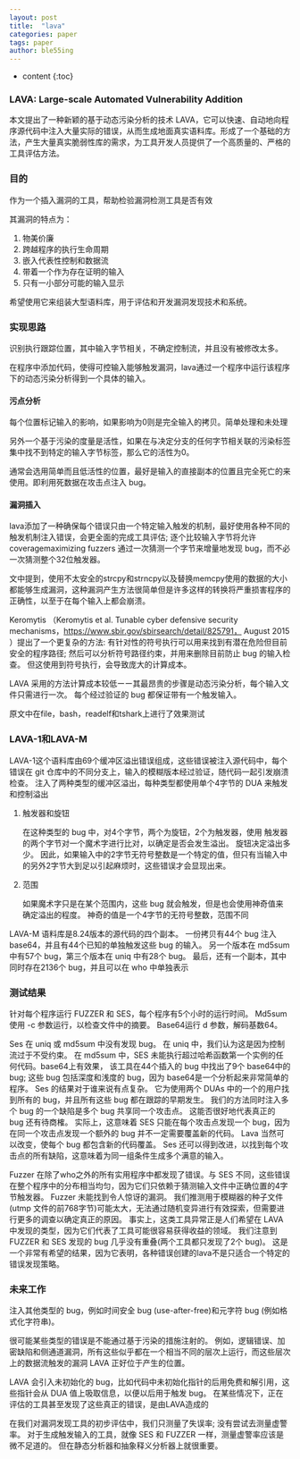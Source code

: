 ```yaml
---
layout: post
title:  "lava"
categories: paper
tags: paper
author: ble55ing
---
```


* content
{:toc}
### LAVA: Large-scale Automated Vulnerability Addition

本文提出了一种新颖的基于动态污染分析的技术 LAVA，它可以快速、自动地向程序源代码中注入大量实际的错误，从而生成地面真实语料库。形成了一个基础的方法，产生大量真实脆弱性库的需求，为工具开发人员提供了一个高质量的、严格的工具评估方法。

### 目的

作为一个插入漏洞的工具，帮助检验漏洞检测工具是否有效

其漏洞的特点为：

1. 物美价廉
2. 跨越程序的执行生命周期
3. 嵌入代表性控制和数据流
4. 带着一个作为存在证明的输入
5. 只有一小部分可能的输入显示

希望使用它来组装大型语料库，用于评估和开发漏洞发现技术和系统。

### 实现思路

识别执行跟踪位置，其中输入字节相关，不确定控制流，并且没有被修改太多。

在程序中添加代码，使得可控输入能够触发漏洞，lava通过一个程序中运行该程序下的动态污染分析得到一个具体的输入。

#### 污点分析

每个位置标记输入的影响，如果影响为0则是完全输入的拷贝。简单处理和未处理

另外一个基于污染的度量是活性，如果在与决定分支的任何字节相关联的污染标签集中找不到特定的输入字节标签，那么它的活性为0。 

通常会选用简单而且低活性的位置，最好是输入的直接副本的位置且完全死亡的来使用。即利用死数据在攻击点注入 bug。

#### 漏洞插入

lava添加了一种确保每个错误只由一个特定输入触发的机制，最好使用各种不同的触发机制注入错误，会更全面的完成工具评估; 逐个比较输入字节将允许 coveragemaximizing fuzzers 通过一次猜测一个字节来增量地发现 bug，而不必一次猜测整个32位触发器。

文中提到，使用不太安全的strcpy和strncpy以及替换memcpy使用的数据的大小都能够生成漏洞，这种漏洞产生方法很简单但是许多这样的转换将严重损害程序的正确性，以至于在每个输入上都会崩溃。

Keromytis （Keromytis et al. Tunable cyber defensive security mechanisms，https://www.sbir.gov/sbirsearch/detail/825791， August 2015 ）提出了一个更复杂的方法: 有针对性的符号执行可以用来找到有潜在危险但目前安全的程序路径; 然后可以分析符号路径约束，并用来删除目前防止 bug 的输入检查。 但这使用到符号执行，会导致庞大的计算成本。

LAVA 采用的方法计算成本较低ーー其最昂贵的步骤是动态污染分析，每个输入文件只需进行一次。 每个经过验证的 bug 都保证带有一个触发输入。

原文中在file，bash，readelf和tshark上进行了效果测试

### LAVA-1和LAVA-M

LAVA-1这个语料库由69个缓冲区溢出错误组成，这些错误被注入源代码中，每个错误在 git 仓库中的不同分支上，输入的模糊版本经过验证，随代码一起引发崩溃检查。 注入了两种类型的缓冲区溢出，每种类型都使用单个4字节的 DUA 来触发和控制溢出

 1. 触发器和旋钮

    在这种类型的 bug 中，对4个字节，两个为旋钮，2个为触发器，使用 触发器的两个字节对一个魔术字进行比对，以确定是否会发生溢出。 旋钮决定溢出多少。 因此，如果输入中的2字节无符号整数是一个特定的值，但只有当输入中的另外2字节大到足以引起麻烦时，这些错误才会显现出来。

 2. 范围

     如果魔术字只是在某个范围内，这些 bug 就会触发，但是也会使用神奇值来确定溢出的程度。 神奇的值是一个4字节的无符号整数，范围不同

LAVA-M 语料库是8.24版本的源代码的四个副本。 一份拷贝有44个 bug 注入 base64，并且有44个已知的单独触发这些 bug 的输入。 另一个版本在 md5sum 中有57个 bug，第三个版本在 uniq 中有28个 bug。 最后，还有一个副本，其中同时存在2136个 bug，并且可以在 who 中单独表示

### 测试结果

针对每个程序运行 FUZZER 和 SES，每个程序有5个小时的运行时间。 Md5sum 使用 -c 参数运行，以检查文件中的摘要。 Base64运行 d 参数，解码基数64。

 Ses 在 uniq 或 md5sum 中没有发现 bug。 在 uniq 中，我们认为这是因为控制流过于不受约束。 在 md5sum 中，SES 未能执行超过哈希函数第一个实例的任何代码。base64上有效果， 该工具在44个插入的 bug 中找出了9个 base64中的 bug; 这些 bug 包括深度和浅度的 bug，因为 base64是一个分析起来非常简单的程序。 Ses 的结果对于谁来说有点复杂。 它为使用两个 DUAs 中的一个的用户找到所有的 bug，并且所有这些 bug 都在跟踪的早期发生。 我们的方法同时注入多个 bug 的一个缺陷是多个 bug 共享同一个攻击点。 这能否很好地代表真正的 bug 还有待商榷。 实际上，这意味着 SES 只能在每个攻击点发现一个 bug，因为在同一个攻击点发现一个额外的 bug 并不一定需要覆盖新的代码。 Lava 当然可以改变，使每个 bug 都包含新的代码覆盖。 Ses 还可以得到改进，以找到每个攻击点的所有缺陷，这意味着为同一组条件生成多个满意的输入。

 Fuzzer 在除了who之外的所有实用程序中都发现了错误。与 SES 不同，这些错误在整个程序中的分布相当均匀，因为它们只依赖于猜测输入文件中正确位置的4字节触发器。 Fuzzer 未能找到令人惊讶的漏洞。 我们推测用于模糊器的种子文件(utmp 文件的前768字节)可能太大，无法通过随机变异进行有效探索，但需要进行更多的调查以确定真正的原因。 事实上，这类工具异常正是人们希望在 LAVA 中发现的类型，因为它们代表了工具可能很容易获得收益的领域。 我们注意到 FUZZER 和 SES 发现的 bug 几乎没有重叠(两个工具都只发现了2个 bug)。 这是一个非常有希望的结果，因为它表明，各种错误创建的lava不是只适合一个特定的错误发现策略。

### 未来工作

注入其他类型的 bug，例如时间安全 bug (use-after-free)和元字符 bug (例如格式化字符串)。

很可能某些类型的错误是不能通过基于污染的措施注射的。 例如，逻辑错误、加密缺陷和侧通道漏洞，所有这些似乎都在一个相当不同的层次上运行，而这些层次上的数据流触发的漏洞 LAVA 正好位于产生的位置。 

LAVA 会引入未初始化的 bug，比如代码中未初始化指针的后用免费和解引用，这些指针会从 DUA 值上吸取信息，以便以后用于触发 bug。 在某些情况下，正在评估的工具甚至发现了这些真正的错误，是由LAVA造成的

在我们对漏洞发现工具的初步评估中，我们只测量了失误率; 没有尝试去测量虚警率。 对于生成触发输入的工具，就像 SES 和 FUZZER 一样，测量虚警率应该是微不足道的。 但在静态分析器和抽象释义分析器上就很重要。